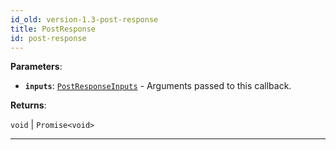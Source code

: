 ```yaml
---
id_old: version-1.3-post-response
title: PostResponse
id: post-response
---
```


<a name="postresponse"></a>

**Parameters**:

- **`inputs`**: [`PostResponseInputs`](../typedefs/post-response-inputs) - Arguments passed to this callback.

**Returns**:

`void` \| `Promise<void>`

---
